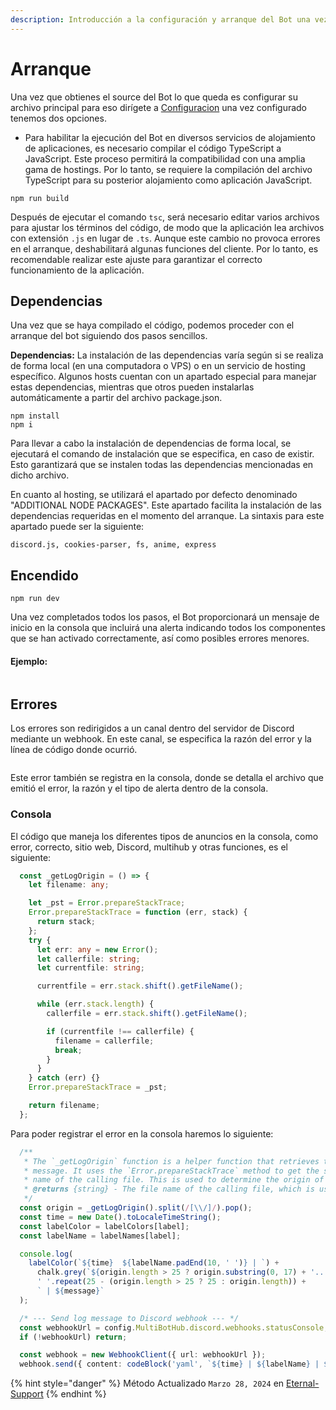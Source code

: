 ```yaml
---
description: Introducción a la configuración y arranque del Bot una vez descargado
---
```


# Arranque

Una vez que obtienes el source del Bot lo que queda es configurar su archivo principal para eso dirígete a [Configuracion](configuracion.md) una vez configurado tenemos dos opciones.

* Para habilitar la ejecución del Bot en diversos servicios de alojamiento de aplicaciones, es necesario compilar el código TypeScript a JavaScript. Este proceso permitirá la compatibilidad con una amplia gama de hostings. Por lo tanto, se requiere la compilación del archivo TypeScript para su posterior alojamiento como aplicación JavaScript.

```
npm run build
```

Después de ejecutar el comando `tsc`, será necesario editar varios archivos para ajustar los términos del código, de modo que la aplicación lea archivos con extensión `.js` en lugar de `.ts`. Aunque este cambio no provoca errores en el arranque, deshabilitará algunas funciones del cliente. Por lo tanto, es recomendable realizar este ajuste para garantizar el correcto funcionamiento de la aplicación.

## Dependencias

Una vez que se haya compilado el código, podemos proceder con el arranque del bot siguiendo dos pasos sencillos.

**Dependencias:** La instalación de las dependencias varía según si se realiza de forma local (en una computadora o VPS) o en un servicio de hosting específico. Algunos hosts cuentan con un apartado especial para manejar estas dependencias, mientras que otros pueden instalarlas automáticamente a partir del archivo package.json.

```
npm install
npm i
```

Para llevar a cabo la instalación de dependencias de forma local, se ejecutará el comando de instalación que se especifica, en caso de existir. Esto garantizará que se instalen todas las dependencias mencionadas en dicho archivo.

En cuanto al hosting, se utilizará el apartado por defecto denominado "ADDITIONAL NODE PACKAGES". Este apartado facilita la instalación de las dependencias requeridas en el momento del arranque. La sintaxis para este apartado puede ser la siguiente:

```
discord.js, cookies-parser, fs, anime, express
```

## Encendido

```
npm run dev
```

Una vez completados todos los pasos, el Bot proporcionará un mensaje de inicio en la consola que incluirá una alerta indicando todos los componentes que se han activado correctamente, así como posibles errores menores.

#### Ejemplo:

<figure><img src="../../.gitbook/assets/Captura de pantalla 2024-03-17 225441.png" alt=""><figcaption></figcaption></figure>

## Errores

Los errores son redirigidos a un canal dentro del servidor de Discord mediante un webhook. En este canal, se especifica la razón del error y la línea de código donde ocurrió.

<figure><img src="../../.gitbook/assets/Captura de pantalla 2024-03-24 155014.png" alt=""><figcaption></figcaption></figure>

Este error también se registra en la consola, donde se detalla el archivo que emitió el error, la razón y el tipo de alerta dentro de la consola.

### Consola

El código que maneja los diferentes tipos de anuncios en la consola, como error, correcto, sitio web, Discord, multihub y otras funciones, es el siguiente:

```typescript
  const _getLogOrigin = () => {
    let filename: any;

    let _pst = Error.prepareStackTrace;
    Error.prepareStackTrace = function (err, stack) {
      return stack;
    };
    try {
      let err: any = new Error();
      let callerfile: string;
      let currentfile: string;

      currentfile = err.stack.shift().getFileName();

      while (err.stack.length) {
        callerfile = err.stack.shift().getFileName();

        if (currentfile !== callerfile) {
          filename = callerfile;
          break;
        }
      }
    } catch (err) {}
    Error.prepareStackTrace = _pst;

    return filename;
  };
```

Para poder registrar el error en la consola haremos lo siguiente:

```typescript
  /**
   * The `_getLogOrigin` function is a helper function that retrieves the origin or source of the log
   * message. It uses the `Error.prepareStackTrace` method to get the stack trace and extract the file
   * name of the calling file. This is used to determine the origin of the log message.
   * @returns {string} - The file name of the calling file, which is used as the origin of the log message.
   */
  const origin = _getLogOrigin().split(/[\\/]/).pop();
  const time = new Date().toLocaleTimeString();
  const labelColor = labelColors[label];
  const labelName = labelNames[label];

  console.log(
    labelColor(`${time}  ${labelName.padEnd(10, ' ')} | `) +
      chalk.grey(`${origin.length > 25 ? origin.substring(0, 17) + '...' : origin}`) +
      ' '.repeat(25 - (origin.length > 25 ? 25 : origin.length)) +
      ` | ${message}`
  );

  /* --- Send log message to Discord webhook --- */
  const webhookUrl = config.MultiBotHub.discord.webhooks.statusConsole;
  if (!webhookUrl) return;

  const webhook = new WebhookClient({ url: webhookUrl });
  webhook.send({ content: codeBlock('yaml', `${time} | ${labelName} | ${origin} | ${message}`) });
```

{% hint style="danger" %}
Método Actualizado `Marzo 28, 2024` en [Eternal-Support](../../paquetes/eternal-support.md)
{% endhint %}
